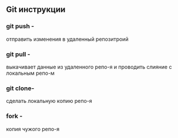 ## Git инструкции
### git push - 
отправить изменения в удаленный репозитроий 
### git pull - 
выкачивает данные из удаленного репо-я и проводить слияние с локальным репо-м
### git clone- 
сделать локальную копию репо-я
### fork - 
копия чужого репо-я
